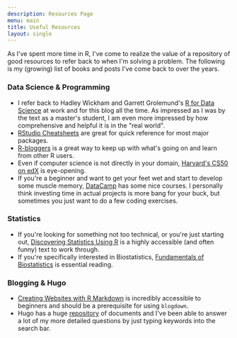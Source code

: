 ```yaml
---
description: Resources Page
menu: main
title: Useful Resources
layout: single
---
```


As I've spent more time in R, I've come to realize the value of a repository of good resources to refer back to when I'm solving a problem. The following is my (growing) list of books and posts I've come back to over the years. 

### Data Science & Programming
- I refer back to Hadley Wickham and Garrett Grolemund's [R for Data Science](https://r4ds.had.co.nz/index.html) at work and for this blog all the time. As impressed as I was by the text as a master's student, I am even more impressed by how comprehensive and helpful it is in the "real world". 
- [RStudio Cheatsheets](https://www.rstudio.com/resources/cheatsheets/) are great for quick reference for most major packages. 
- [R-bloggers](https://www.r-bloggers.com/) is a great way to keep up with what's going on and learn from other R users.
- Even if computer science is not directly in your domain, [Harvard's CS50 on edX](https://pll.harvard.edu/course/cs50-introduction-computer-science?delta=0) is eye-opening. 
- If you're a beginner and want to get your feet wet and start to develop some muscle memory, [DataCamp](https://app.datacamp.com/learn) has some nice courses. I personally think investing time in actual projects is more bang for your buck, but sometimes you just want to do a few coding exercises.  

### Statistics
- If you're looking for something not too technical, or you're just starting out, [Discovering Statistics Using R](https://www.amazon.com/Discovering-Statistics-Using-Andy-Field/dp/1446200469) is a highly accessible (and often funny) text to work through. 
- If you're specifically interested in Biostatistics, [Fundamentals of Biostatistics](https://www.amazon.com/Fundamentals-Biostatistics-Bernard-Rosner/dp/130526892X/ref=sr_1_1?crid=37RU4JVY85J12&keywords=fundamentals+of+biostatistics&qid=1666305960&qu=eyJxc2MiOiIxLjI1IiwicXNhIjoiMS4wNCIsInFzcCI6IjEuMzEifQ%3D%3D&s=books&sprefix=fundamentals+of+biostatistic%2Cstripbooks%2C554&sr=1-1) is essential reading. 

### Blogging & Hugo
- [Creating Websites with R Markdown](https://bookdown.org/yihui/blogdown/) is incredibly accessible to beginners and should be a prerequisite for using `blogdown`. 
- Hugo has a huge [repository](https://gohugo.io/documentation/) of documents and I've been able to answer a lot of my more detailed questions by just typing keywords into the search bar.


